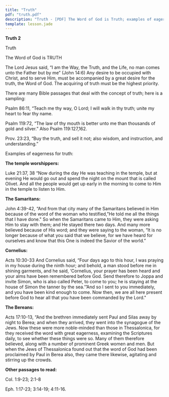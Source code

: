 ```yaml
---
title: "Truth"
pdf: "truth.pdf"
description: "Truth - [PDF] The Word of God is Truth; examples of eagerness for God's truth."
template: lesson.jade
---
```



**Truth 2**

Truth

The Word of God is TRUTH

The Lord Jesus said, “I am the Way, the Truth, and the Life, no man
comes unto the Father but by me” (John 14:6) Any desire to be occupied
with Christ, and to serve Him, must be accompanied by a great desire for
the truth, the Word of God. The acquiring of truth must be the highest
priority.

There are many Bible passages that deal with the concept of truth; here
is a sampling:

Psalm 86:11, “Teach me thy way, O Lord; I will walk in thy truth; unite
my heart to fear thy name.

Psalm 119:72, “The law of thy mouth is better unto me than thousands of
gold and silver.” Also Psalm 119:127,162.

Prov. 23:23, “Buy the truth, and sell it not; also wisdom, and
instruction, and understanding.”

Examples of eagerness for truth:

**The temple worshippers:**

Luke 21:37, 38 “Now during the day He was teaching in the temple, but at
evening He would go out and spend the night on the mount that is called
Olivet. And all the people would get up early in the morning to come to
Him in the temple to listen to Him.

**The Samaritans:**

John 4:39-42, “And from that city many of the Samaritans believed in Him
because of the word of the woman who testified,”He told me all the
things that I have done." So when the Samaritans came to Him, they were
asking Him to stay with them; and He stayed there two days. And many
more believed because of His word; and they were saying to the woman,
“It is no longer because of what you said that we believe, for we have
heard for ourselves and know that this One is indeed the Savior of the
world.”

**Cornelius:**

Acts 10:30-33 And Cornelius said, “Four days ago to this hour, I was
praying in my house during the ninth hour; and behold, a man stood
before me in shining garments, and he said, ‘Cornelius, your prayer has
been heard and your alms have been remembered before God. Send therefore
to Joppa and invite Simon, who is also called Peter, to come to you; he
is staying at the house of Simon the tanner by the sea.’”And so I sent
to you immediately, and you have been kind enough to come. Now then, we
are all here present before God to hear all that you have been commanded
by the Lord."

**The Bereans:**

Acts 17:10-13, “And the brethren immediately sent Paul and Silas away by
night to Berea; and when they arrived, they went into the synagogue of
the Jews. Now these were more noble-minded than those in Thessalonica,
for they received the word with great eagerness, examining the
Scriptures daily, to see whether these things were so. Many of them
therefore believed, along with a number of prominent Greek women and
men. But when the Jews of Thessalonica found out that the word of God
had been proclaimed by Paul in Berea also, they came there likewise,
agitating and stirring up the crowds.

**Other passages to read:**

Col. 1:9-23; 2:1-8

Eph. 1:17-23; 3:14-19; 4:11-16.


